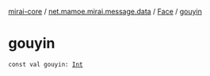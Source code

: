 [mirai-core](../../index.md) / [net.mamoe.mirai.message.data](../index.md) / [Face](index.md) / [gouyin](./gouyin.md)

# gouyin

`const val gouyin: `[`Int`](https://kotlinlang.org/api/latest/jvm/stdlib/kotlin/-int/index.html)
